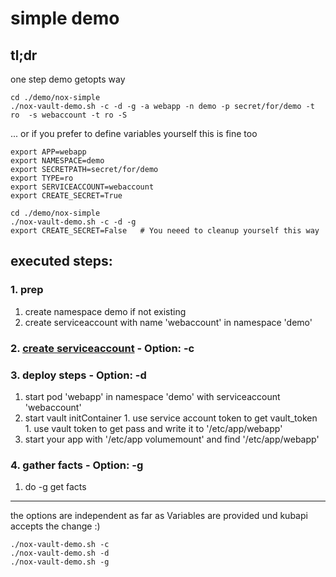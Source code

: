 # simple demo

## tl;dr
one step demo getopts way
```
cd ./demo/nox-simple
./nox-vault-demo.sh -c -d -g -a webapp -n demo -p secret/for/demo -t ro  -s webaccount -t ro -S 
```
... or if you prefer to define variables yourself this is fine too
```
export APP=webapp
export NAMESPACE=demo
export SECRETPATH=secret/for/demo
export TYPE=ro
export SERVICEACCOUNT=webaccount
export CREATE_SECRET=True

cd ./demo/nox-simple
./nox-vault-demo.sh -c -d -g
export CREATE_SECRET=False   # You neeed to cleanup yourself this way
```

## executed steps:

### 1. prep
1. create namespace demo if not existing
1. create serviceaccount with name 'webaccount' in namespace 'demo'

### 2. [create serviceaccount](./README_sa.md) - Option: -c

### 3. deploy steps - Option: -d
  1. start pod 'webapp' in namespace 'demo' with serviceaccount 'webaccount'
  1. start vault initContainer
    1. use service account token to get vault_token
    1. use vault token to get pass and write it to '/etc/app/webapp'
  1. start your app with '/etc/app volumemount' and find '/etc/app/webapp'

### 4. gather facts - Option: -g
  1. do -g  get facts

---

the options are independent as far as Variables are provided und kubapi accepts the change :)
```
./nox-vault-demo.sh -c
./nox-vault-demo.sh -d
./nox-vault-demo.sh -g
```

